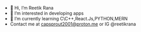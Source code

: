 - 👋 Hi, I’m Reetik Rana
- 👀 I’m interested in developing apps
- 🌱 I’m currently learning C\C++,React.Js,PYTHON,MERN
- Contact me at capsprout2001@proton.me or IG @reetikrana

<!---
reetik-rana/reetik-rana is a ✨ special ✨ repository because its `README.md` (this file) appears on your GitHub profile.
You can click the Preview link to take a look at your changes.
--->
